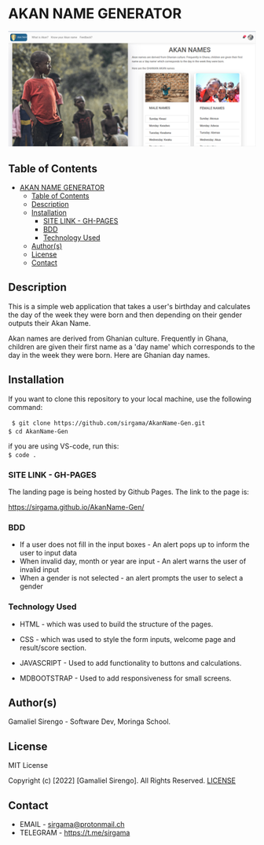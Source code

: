 # AKAN NAME GENERATOR
<img  src="./images/akan%20readme%20shot.png">

 

## Table of Contents

- [AKAN NAME GENERATOR](#akan-name-generator)
  - [Table of Contents](#table-of-contents)
  - [Description](#description)
  - [Installation](#installation)
    - [SITE LINK - GH-PAGES](#site-link---gh-pages)
    - [BDD](#bdd)
    - [Technology Used](#technology-used)
  - [Author(s)](#authors)
  - [License](#license)
  - [Contact](#contact)

## Description
<p>This is a simple web application that takes a user's birthday and calculates the day of the week they were born and then depending on their gender outputs their Akan Name. <br>

Akan names are derived from Ghanian culture. Frequently in Ghana, children are given their first name as a 'day name' which corresponds to the day in the week they were born. Here are Ghanian day names.</p>

## Installation
<p>If you want to clone this repository to your local machine, use the following command: </p>
<code> $ git clone https://github.com/sirgama/AkanName-Gen.git</code><br>
<code>$ cd AkanName-Gen</code><br>
<p>if you are using VS-code, run this:<br>
<code>$ code .</code>



### SITE LINK - GH-PAGES
The landing page is being hosted by Github Pages. The link to the page is:

<a href="https://sirgama.github.io/AkanName-Gen/">https://sirgama.github.io/AkanName-Gen/</a>

### BDD
* If a user does not fill in the input boxes - An alert pops up to inform the user to input data
* When invalid day, month or year are input - An alert warns the user of invalid input
* When a gender is not selected - an alert prompts the user to select a  gender

### Technology Used
* HTML - which was used to build the structure of the pages.

* CSS - which was used to style the form inputs, welcome page and result/score section.

* JAVASCRIPT - Used to add functionality to buttons and calculations.

* MDBOOTSTRAP - Used to add responsiveness for small screens.

## Author(s)

Gamaliel Sirengo - Software Dev, Moringa School.


## License

MIT License

Copyright (c) [2022] [Gamaliel Sirengo]. All Rights Reserved.
<a href="./LICENSE"> LICENSE</a>

## Contact
* EMAIL - sirgama@protonmail.ch
* TELEGRAM - https://t.me/sirgama
